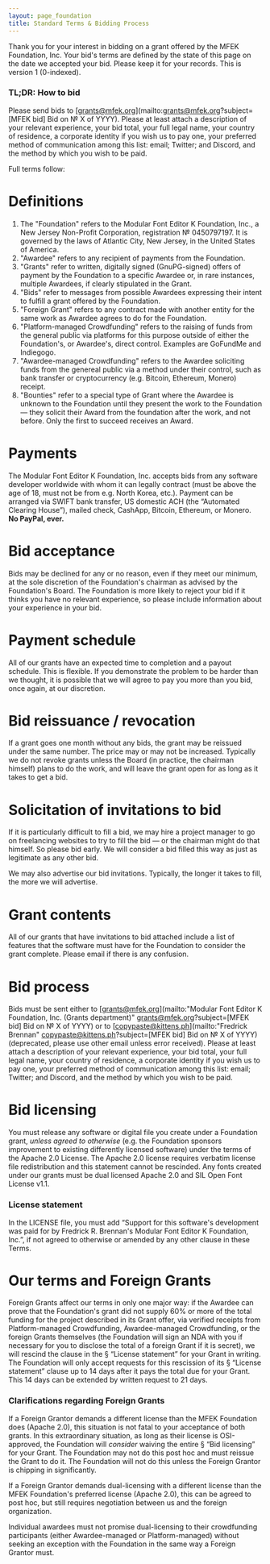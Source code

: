 ```yaml
---
layout: page_foundation
title: Standard Terms & Bidding Process
---
```


Thank you for your interest in bidding on a grant offered by the MFEK Foundation, Inc. Your bid's terms are defined by the state of this page on the date we accepted your bid. Please keep it for your records. This is version 1 (0-indexed).

### TL;DR: How to bid

Please send bids to [grants@mfek.org](mailto:grants@mfek.org?subject=[MFEK bid] Bid on № X of YYYY). Please at least attach a description of your relevant experience, your bid total, your full legal name, your country of residence, a corporate identity if you wish us to pay one, your preferred method of communication among this list: email; Twitter; and Discord, and the method by which you wish to be paid.

Full terms follow:

# Definitions

1. The "Foundation" refers to the Modular Font Editor K Foundation, Inc., a New Jersey Non-Profit Corporation, registration № 0450797197. It is governed by the laws of Atlantic City, New Jersey, in the United States of America.
2. "Awardee" refers to any recipient of payments from the Foundation.
3. "Grants" refer to written, digitally signed (GnuPG-signed) offers of payment by the Foundation to a specific Awardee or, in rare instances, multiple Awardees, if clearly stipulated in the Grant.
4. "Bids" refer to messages from possible Awardees expressing their intent to fulfill a grant offered by the Foundation.
5. "Foreign Grant" refers to any contract made with another entity for the same work as Awardee agrees to do for the Foundation.
6. "Platform-managed Crowdfunding" refers to the raising of funds from the general public via platforms for this purpose outside of either the Foundation's, or Awardee's, direct control. Examples are GoFundMe and Indiegogo.
7. "Awardee-managed Crowdfunding" refers to the Awardee soliciting funds from the genereal public via a method under their control, such as bank transfer or cryptocurrency (e.g. Bitcoin, Ethereum, Monero) receipt.
8. "Bounties" refer to a special type of Grant where the Awardee is unknown to the Foundation until they present the work to the Foundation — they solicit their Award from the foundation after the work, and not before. Only the first to succeed receives an Award.

# Payments

The Modular Font Editor K Foundation, Inc. accepts bids from any software developer worldwide with whom it can legally contract (must be above the age of 18, must not be from e.g. North Korea, etc.). Payment can be arranged via SWIFT bank transfer, US domestic ACH (the “Automated Clearing House”), mailed check, CashApp, Bitcoin, Ethereum, or Monero. **No PayPal, ever.**

# Bid acceptance

Bids may be declined for any or no reason, even if they meet our minimum, at the sole discretion of the Foundation's chairman as advised by the Foundation's Board. The Foundation is more likely to reject your bid if it thinks you have no relevant experience, so please include information about your experience in your bid.

# Payment schedule

All of our grants have an expected time to completion and a payout schedule. This is flexible. If you demonstrate the problem to be harder than we thought, it is possible that we will agree to pay you more than you bid, once again, at our discretion.

# Bid reissuance / revocation

If a grant goes one month without any bids, the grant may be reissued under the same number. The price may or may not be increased. Typically we do not revoke grants unless the Board (in practice, the chairman himself) plans to do the work, and will leave the grant open for as long as it takes to get a bid.

# Solicitation of invitations to bid

If it is particularly difficult to fill a bid, we may hire a project manager to go on freelancing websites to try to fill the bid — or the chairman might do that himself. So please bid early. We will consider a bid filled this way as just as legitimate as any other bid.

We may also advertise our bid invitations. Typically, the longer it takes to fill, the more we will advertise.

# Grant contents

All of our grants that have invitations to bid attached include a list of features that the software must have for the Foundation to consider the grant complete. Please email if there is any confusion.

# Bid process

Bids must be sent either to [grants@mfek.org](mailto:"Modular Font Editor K Foundation, Inc. (Grants department)" <grants@mfek.org>?subject=[MFEK bid] Bid on № X of YYYY) or to [copypaste@kittens.ph](mailto:"Fredrick Brennan" <copypaste@kittens.ph>?subject=[MFEK bid] Bid on № X of YYYY) (deprecated, please use other email unless error received). Please at least attach a description of your relevant experience, your bid total, your full legal name, your country of residence, a corporate identity if you wish us to pay one, your preferred method of communication among this list: email; Twitter; and Discord, and the method by which you wish to be paid.

# Bid licensing

You must release any software or digital file you create under a Foundation grant, *unless agreed to otherwise* (e.g. the Foundation sponsors improvement to existing differently licensed software) under the terms of the Apache 2.0 License. The Apache 2.0 license requires verbatim license file redistribution and this statement cannot be rescinded. Any fonts created under our grants must be dual licensed Apache 2.0 and SIL Open Font License v1.1.

### License statement

In the LICENSE file, you must add “Support for this software's development was paid for by Fredrick R. Brennan's Modular Font Editor K Foundation, Inc.”, if not agreed to otherwise or amended by any other clause in these Terms.

# Our terms and Foreign Grants

Foreign Grants affect our terms in only one major way: if the Awardee can prove that the Foundation's grant did not supply 60% or more of the total funding for the project described in its Grant offer, via verified receipts from Platform-managed Crowdfunding, Awardee-managed Crowdfunding, or the foreign Grants themselves (the Foundation will sign an NDA with you if necessary for you to disclose the total of a foreign Grant if it is secret), we will rescind the clause in the § “License statement” for your Grant in writing. The Foundation will only accept requests for this rescission of its § “License statement” clause up to 14 days after it pays the total due for your Grant. This 14 days can be extended by written request to 21 days.

### Clarifications regarding Foreign Grants

If a Foreign Grantor demands a different license than the MFEK Foundation does (Apache 2.0), this situation is not fatal to your acceptance of both grants. In this extraordinary situation, as long as their license is OSI-approved, the Foundation will _consider_ waiving the entire § “Bid licensing” for your Grant. The Foundation may not do this post hoc and must reissue the Grant to do it. The Foundation will not do this unless the Foreign Grantor is chipping in significantly.

If a Foreign Grantor demands dual-licensing with a different license than the MFEK Foundation's preferred license (Apache 2.0), this can be agreed to post hoc, but still requires negotiation between us and the foreign organization.

Individual awardees must not promise dual-licensing to their crowdfunding participants (either Awardee-managed or Platform-managed) without seeking an exception with the Foundation in the same way a Foreign Grantor must.

